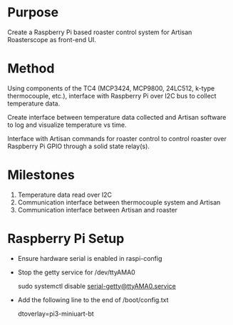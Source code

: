# Purpose
Create a Raspberry Pi based roaster control system for Artisan Roasterscope
as front-end UI.

# Method
Using components of the TC4 (MCP3424, MCP9800, 24LC512, k-type thermocouple,
etc.), interface with Raspberry Pi over I2C bus to collect temperature data.

Create interface between temperature data collected and Artisan software to
log and visualize temperature vs time.

Interface with Artisan commands for roaster control to control roaster over 
Raspberry Pi GPIO through a solid state relay(s).

# Milestones
1) Temperature data read over I2C
2) Communication interface between thermocouple system and Artisan
3) Communication interface between Artisan and roaster

# Raspberry Pi Setup
- Ensure hardware serial is enabled in raspi-config
- Stop the getty service for /dev/ttyAMA0

    sudo systemctl disable serial-getty@ttyAMA0.service

- Add the following line to the end of /boot/config.txt

    dtoverlay=pi3-miniuart-bt


